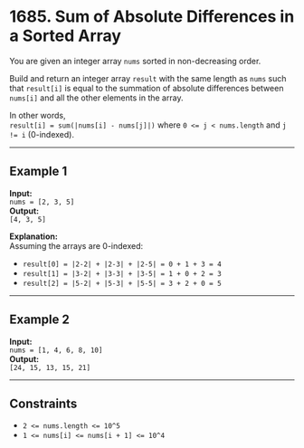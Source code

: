 # 1685. Sum of Absolute Differences in a Sorted Array

You are given an integer array `nums` sorted in non-decreasing order.

Build and return an integer array `result` with the same length as `nums` such that `result[i]` is equal to the summation of absolute differences between `nums[i]` and all the other elements in the array.

In other words,  
`result[i] = sum(|nums[i] - nums[j]|)` where `0 <= j < nums.length` and `j != i` (0-indexed).

---

## Example 1

**Input:**  
`nums = [2, 3, 5]`  
**Output:**  
`[4, 3, 5]`

**Explanation:**  
Assuming the arrays are 0-indexed:

- `result[0] = |2-2| + |2-3| + |2-5| = 0 + 1 + 3 = 4`
- `result[1] = |3-2| + |3-3| + |3-5| = 1 + 0 + 2 = 3`
- `result[2] = |5-2| + |5-3| + |5-5| = 3 + 2 + 0 = 5`

---

## Example 2

**Input:**  
`nums = [1, 4, 6, 8, 10]`  
**Output:**  
`[24, 15, 13, 15, 21]`

---

## Constraints

- `2 <= nums.length <= 10^5`
- `1 <= nums[i] <= nums[i + 1] <= 10^4`
